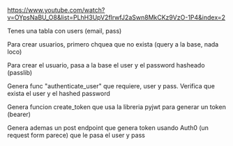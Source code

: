 
https://www.youtube.com/watch?v=OYpsNaBU_O8&list=PLhH3UpV2flrwfJ2aSwn8MkCKz9VzO-1P4&index=2



Tenes una tabla con users (email, pass)

Para crear usuarios, primero chquea que no exista (query a la base, nada loco)

Para crear el usuario, pasa a la base el user y el password hasheado (passlib)


Genera func "authenticate_user" que requiere, user y pass. Verifica que exista el user y el hashed password


Genera funcion create_token que usa la libreria pyjwt para generar un token (bearer)

Genera ademas un post endpoint que genera token usando Auth0 (un request form parece) que le pasa el user y pass